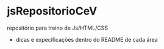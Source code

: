 # jsRepositorioCeV
repositório para treino de Js/HTML/CSS
- dicas e expecificações dentro do README de cada área